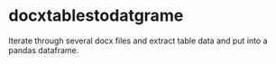 # docxtablestodatgrame
Iterate through several docx files and extract table data and put into a pandas dataframe.
